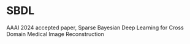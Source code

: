 # SBDL
AAAI 2024 accepted paper, Sparse Bayesian Deep Learning for Cross Domain Medical Image Reconstruction
